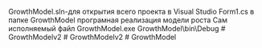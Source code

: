 GrowthModel.sln-для открытия всего проекта в Visual Studio
Form1.cs в папке GrowthModel програмная реализация модели роста
Сам исполняемый файл GrowthModel.exe GrowthModel\bin\Debug
#   G r o w t h M o d e l v 2  
 #   G r o w t h M o d e l v 2  
 #   G r o w t h M o d e l  
 